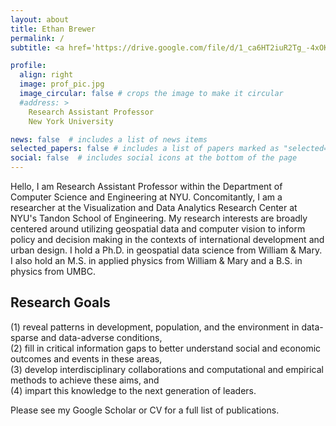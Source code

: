 ```yaml
---
layout: about
title: Ethan Brewer
permalink: /
subtitle: <a href='https://drive.google.com/file/d/1_ca6HT2iuR2Tg_-4xOKzQsNAj5jAClDF/view?usp=sharing'>CV</a> | <a href='https://scholar.google.com/citations?user=aVcOpMwAAAAJ&hl=en'>Google Scholar</a> | <a href='https://www.linkedin.com/in/ethanbrewer/'>LinkedIn</a>

profile:
  align: right
  image: prof_pic.jpg
  image_circular: false # crops the image to make it circular
  #address: >
    Research Assistant Professor
    New York University

news: false  # includes a list of news items
selected_papers: false # includes a list of papers marked as "selected={true}"
social: false  # includes social icons at the bottom of the page
---
```

Hello, I am Research Assistant Professor within the Department of Computer Science and Engineering at NYU. Concomitantly, I am a researcher at the Visualization and Data Analytics Research Center at NYU's Tandon School of Engineering. My research interests are broadly centered around utilizing geospatial data and computer vision to inform policy and decision making in the contexts of international development and urban design. I hold a Ph.D. in geospatial data science from William & Mary. I also hold an M.S. in applied physics from William & Mary and a B.S. in physics from UMBC.

## Research Goals  
(1) reveal patterns in development, population, and the environment in data-sparse and data-adverse conditions,   
(2) fill in critical information gaps to better understand social and economic outcomes and events in these areas,  
(3) develop interdisciplinary collaborations and computational and empirical methods to achieve these aims, and  
(4) impart this knowledge to the next generation of leaders.

Please see my Google Scholar or CV for a full list of publications.

